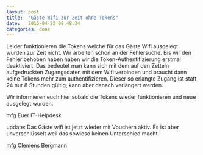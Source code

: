 ```yaml
---
layout: post
title:  "Gäste Wifi zur Zeit ohne Tokens"
date:   2015-04-23 08:48:34
categories: done
---
```


Leider funktionieren die Tokens welche für das Gäste Wifi ausgelegt wurden zur Zeit nicht.
Wir arbeiten schon an der Fehlersuche.
Bis wir den Fehler behoben haben haben wir die Token-Authentifizierung erstmal deaktiviert.
Das bedeutet man kann sich mit dem auf den Zetteln aufgedruckten Zugangsdaten mit dem Wifi verbinden und braucht dann keine Tokens mehr zum authentifizieren. Dieser so erlangte Zugang ist statt 24 nur 8 Stunden gültig, kann aber danach verlängert werden.

Wir informieren euch hier sobald die Tokens wieder funktionieren und neue ausgelegt wurden.

mfg
Euer IT-Helpdesk

update:
Das Gäste wifi ist jetzt wieder mit Vouchern aktiv. Es ist aber unverschlüsselt weil das sowieso keinen Unterschied macht.

mfg
Clemens Bergmann
